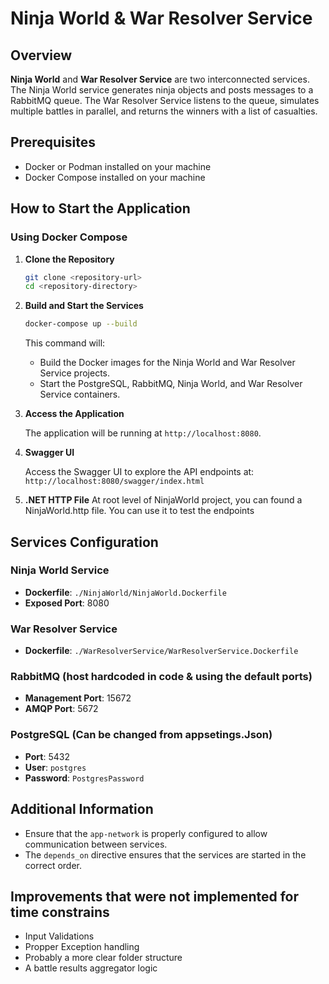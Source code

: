 
# Ninja World & War Resolver Service

## Overview

**Ninja World** and **War Resolver Service** are two interconnected services. The Ninja World service generates ninja objects and posts messages to a RabbitMQ queue. The War Resolver Service listens to the queue, simulates multiple battles in parallel, and returns the winners with a list of casualties.

## Prerequisites

- Docker or Podman installed on your machine
- Docker Compose installed on your machine

## How to Start the Application

### Using Docker Compose

1. **Clone the Repository**

    ```sh
    git clone <repository-url>
    cd <repository-directory>
    ```

2. **Build and Start the Services**

    ```sh
    docker-compose up --build
    ```

    This command will:
    - Build the Docker images for the Ninja World and War Resolver Service projects.
    - Start the PostgreSQL, RabbitMQ, Ninja World, and War Resolver Service containers.

3. **Access the Application**

    The application will be running at `http://localhost:8080`.

4. **Swagger UI**

    Access the Swagger UI to explore the API endpoints at:
    `http://localhost:8080/swagger/index.html`
    
5. **.NET HTTP File**
		At root level of NinjaWorld project, you can found a NinjaWorld.http file. You can use it to test the endpoints


## Services Configuration

### Ninja World Service

- **Dockerfile**: `./NinjaWorld/NinjaWorld.Dockerfile`
- **Exposed Port**: 8080

### War Resolver Service

- **Dockerfile**: `./WarResolverService/WarResolverService.Dockerfile`

### RabbitMQ (host hardcoded in code & using the default ports)

- **Management Port**: 15672
- **AMQP Port**: 5672

### PostgreSQL (Can be changed from appsetings.Json)

- **Port**: 5432
- **User**: `postgres`
- **Password**: `PostgresPassword`

## Additional Information

- Ensure that the `app-network` is properly configured to allow communication between services.
- The `depends_on` directive ensures that the services are started in the correct order.

## Improvements that were not implemented for time constrains

- Input Validations
- Propper Exception handling
- Probably a more clear folder structure
- A battle results aggregator logic